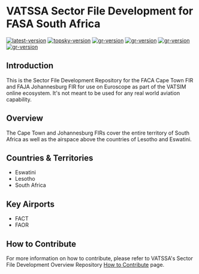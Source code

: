 # VATSSA Sector File Development for FASA South Africa

[![latest-version](https://img.shields.io/github/v/release/VATSIM-SSA/sectorfile-fasa?include_prereleases)](https://github.com/VATSIM-SSA/sectorfile-fasa/releases) [![topsky-version](https://img.shields.io/badge/TopSky-2.4.1-blue.svg)](https://forum.vatsim-scandinavia.org/t/topsky)
[![gr-version](https://img.shields.io/badge/Ground%20Radar-1.5-blue.svg)](https://forum.vatsim-scandinavia.org/t/ground-radar) [![gr-version](https://img.shields.io/badge/PushbackFlorian-1.1.0-blue.svg)](https://github.com/MorpheusXAUT/PushbackFlorian) [![gr-version](https://img.shields.io/badge/vCH-0.8.4-blue.svg)](https://github.com/DrFreas/VCH) [![gr-version](https://img.shields.io/badge/vFPC-2.1.1-blue.svg)](https://github.com/hpeter2/VFPC)

## Introduction

This is the Sector File Development Repository for the FACA Cape Town FIR and FAJA Johannesburg FIR for use on Euroscope as part of the VATSIM online ecosystem. It's not meant to be used for any real world aviation capability.

## Overview

The Cape Town and Johannesburg FIRs cover the entire territory of South Africa as well as the airspace above the countries of Lesotho and Eswatini.

## Countries & Territories

- Eswatini
- Lesotho
- South Africa

## Key Airports

- FACT
- FAOR

## How to Contribute

For more information on how to contribute, please refer to VATSSA's Sector File Development Overview Repository [How to Contribute](https://github.com/VATSIM-SSA/sectorfile-overview/wiki/How-to-Contribute) page.
